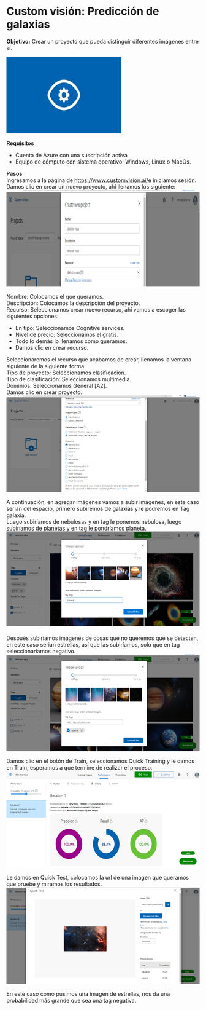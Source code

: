 # Custom visión: Predicción de galaxias 
**Objetivo:** Crear un proyecto que pueda distinguir diferentes imágenes entre sí.   

![](/imagenes/vision_.jpg)

**Requisitos**
- Cuenta de Azure con una suscripción activa
- Equipo de cómputo con sistema operativo: Windows, Linux o MacOs.

**Pasos**  
Ingresamos a la página de https://www.customvision.ai/e iniciamos sesión.  
Damos clic en crear un nuevo proyecto, ahí llenamos los siguiente:  
![Imagen 1](/imagenes/Imagen0.png)

Nombre: Colocamos el que queramos.  
Descripción: Colocamos la descripción del proyecto.  
Recurso: Seleccionamos crear nuevo recurso, ahí vamos a escoger las siguientes opciones:
- En tipo: Seleccionamos Cognitive services.
- Nivel de precio: Seleccionamos el gratis.
- Todo lo demás lo llenamos como queramos.
- Damos clic en crear recurso.

Seleccionaremos el recurso que acabamos de crear, llenamos la ventana siguiente de la siguiente forma:  
Tipo de proyecto: Seleccionamos clasificación.  
Tipo de clasificación: Seleccionamos multimedia.  
Dominios: Seleccionamos General [A2].  
Damos clic en crear proyecto.  
![](/imagenes/Imagen1.png)

A continuación, en agregar imágenes vamos a subir imágenes, en este caso serian del espacio, primero subiremos de galaxias y le podremos en Tag galaxia.  
Luego subiríamos de nebulosas y en tag le ponemos nebulosa, luego subiríamos de planetas y en tag le pondríamos planeta.  
![](/imagenes/Imagen2.png)

Después subiríamos imágenes de cosas que no queremos que se detecten, en este caso serian estrellas, así que las subiríamos, solo que en tag seleccionaríamos negativo.  
![](/imagenes/Imagen3.png)

Damos clic en el botón de Train, seleccionamos Quick Training y le damos en Train, esperamos a que termine de realizar el proceso.  
![](/imagenes/Imagen4.png)

Le damos en Quick Test, colocamos la url de una imagen que queramos que pruebe y miramos los resultados.  
![](/imagenes/Imagen5.png)

En este caso como pusimos una imagen de estrellas,  nos da una probabilidad más grande que sea una tag negativa.